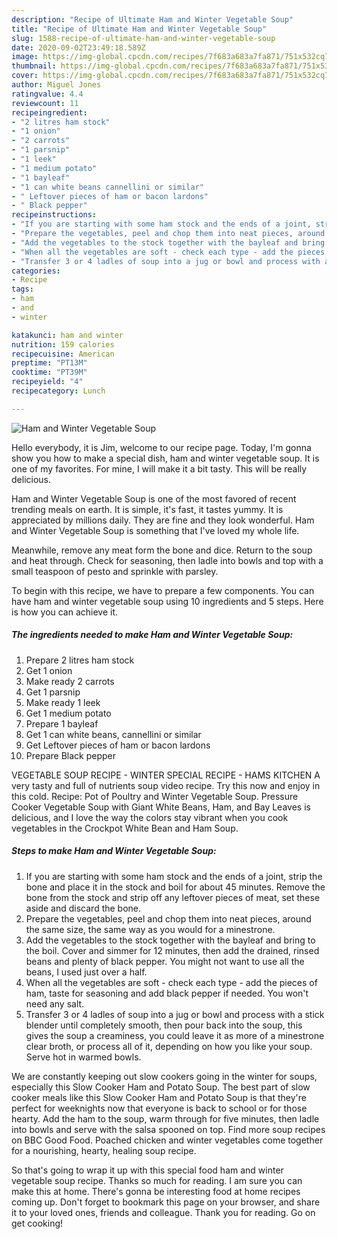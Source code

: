```yaml
---
description: "Recipe of Ultimate Ham and Winter Vegetable Soup"
title: "Recipe of Ultimate Ham and Winter Vegetable Soup"
slug: 1588-recipe-of-ultimate-ham-and-winter-vegetable-soup
date: 2020-09-02T23:49:18.589Z
image: https://img-global.cpcdn.com/recipes/7f683a683a7fa871/751x532cq70/ham-and-winter-vegetable-soup-recipe-main-photo.jpg
thumbnail: https://img-global.cpcdn.com/recipes/7f683a683a7fa871/751x532cq70/ham-and-winter-vegetable-soup-recipe-main-photo.jpg
cover: https://img-global.cpcdn.com/recipes/7f683a683a7fa871/751x532cq70/ham-and-winter-vegetable-soup-recipe-main-photo.jpg
author: Miguel Jones
ratingvalue: 4.4
reviewcount: 11
recipeingredient:
- "2 litres ham stock"
- "1 onion"
- "2 carrots"
- "1 parsnip"
- "1 leek"
- "1 medium potato"
- "1 bayleaf"
- "1 can white beans cannellini or similar"
- " Leftover pieces of ham or bacon lardons"
- " Black pepper"
recipeinstructions:
- "If you are starting with some ham stock and the ends of a joint, strip the bone and place it in the stock and boil for about 45 minutes. Remove the bone from the stock and strip off any leftover pieces of meat, set these aside and discard the bone."
- "Prepare the vegetables, peel and chop them into neat pieces, around the same size, the same way as you would for a minestrone."
- "Add the vegetables to the stock together with the bayleaf and bring to the boil. Cover and simmer for 12 minutes, then add the drained, rinsed beans and plenty of black pepper. You might not want to use all the beans, I used just over a half."
- "When all the vegetables are soft - check each type - add the pieces of ham, taste for seasoning and add black pepper if needed. You won&#39;t need any salt."
- "Transfer 3 or 4 ladles of soup into a jug or bowl and process with a stick blender until completely smooth, then pour back into the soup, this gives the soup a creaminess, you could leave it as more of a minestrone clear broth, or process all of it, depending on how you like your soup. Serve hot in warmed bowls."
categories:
- Recipe
tags:
- ham
- and
- winter

katakunci: ham and winter 
nutrition: 159 calories
recipecuisine: American
preptime: "PT13M"
cooktime: "PT39M"
recipeyield: "4"
recipecategory: Lunch

---
```



![Ham and Winter Vegetable Soup](https://img-global.cpcdn.com/recipes/7f683a683a7fa871/751x532cq70/ham-and-winter-vegetable-soup-recipe-main-photo.jpg)

Hello everybody, it is Jim, welcome to our recipe page. Today, I'm gonna show you how to make a special dish, ham and winter vegetable soup. It is one of my favorites. For mine, I will make it a bit tasty. This will be really delicious.

Ham and Winter Vegetable Soup is one of the most favored of recent trending meals on earth. It is simple, it's fast, it tastes yummy. It is appreciated by millions daily. They are fine and they look wonderful. Ham and Winter Vegetable Soup is something that I've loved my whole life.

Meanwhile, remove any meat form the bone and dice. Return to the soup and heat through. Check for seasoning, then ladle into bowls and top with a small teaspoon of pesto and sprinkle with parsley.


To begin with this recipe, we have to prepare a few components. You can have ham and winter vegetable soup using 10 ingredients and 5 steps. Here is how you can achieve it.

<!--inarticleads1-->

##### The ingredients needed to make Ham and Winter Vegetable Soup:

1. Prepare 2 litres ham stock
1. Get 1 onion
1. Make ready 2 carrots
1. Get 1 parsnip
1. Make ready 1 leek
1. Get 1 medium potato
1. Prepare 1 bayleaf
1. Get 1 can white beans, cannellini or similar
1. Get  Leftover pieces of ham or bacon lardons
1. Prepare  Black pepper


VEGETABLE SOUP RECIPE - WINTER SPECIAL RECIPE - HAMS KITCHEN A very tasty and full of nutrients soup video recipe. Try this now and enjoy in this cold. Recipe: Pot of Poultry and Winter Vegetable Soup. Pressure Cooker Vegetable Soup with Giant White Beans, Ham, and Bay Leaves is delicious, and I love the way the colors stay vibrant when you cook vegetables in the Crockpot White Bean and Ham Soup. 

<!--inarticleads2-->

##### Steps to make Ham and Winter Vegetable Soup:

1. If you are starting with some ham stock and the ends of a joint, strip the bone and place it in the stock and boil for about 45 minutes. Remove the bone from the stock and strip off any leftover pieces of meat, set these aside and discard the bone.
1. Prepare the vegetables, peel and chop them into neat pieces, around the same size, the same way as you would for a minestrone.
1. Add the vegetables to the stock together with the bayleaf and bring to the boil. Cover and simmer for 12 minutes, then add the drained, rinsed beans and plenty of black pepper. You might not want to use all the beans, I used just over a half.
1. When all the vegetables are soft - check each type - add the pieces of ham, taste for seasoning and add black pepper if needed. You won&#39;t need any salt.
1. Transfer 3 or 4 ladles of soup into a jug or bowl and process with a stick blender until completely smooth, then pour back into the soup, this gives the soup a creaminess, you could leave it as more of a minestrone clear broth, or process all of it, depending on how you like your soup. Serve hot in warmed bowls.


We are constantly keeping out slow cookers going in the winter for soups, especially this Slow Cooker Ham and Potato Soup. The best part of slow cooker meals like this Slow Cooker Ham and Potato Soup is that they&#39;re perfect for weeknights now that everyone is back to school or for those hearty. Add the ham to the soup, warm through for five minutes, then ladle into bowls and serve with the salsa spooned on top. Find more soup recipes on BBC Good Food. Poached chicken and winter vegetables come together for a nourishing, hearty, healing soup recipe. 

So that's going to wrap it up with this special food ham and winter vegetable soup recipe. Thanks so much for reading. I am sure you can make this at home. There's gonna be interesting food at home recipes coming up. Don't forget to bookmark this page on your browser, and share it to your loved ones, friends and colleague. Thank you for reading. Go on get cooking!
